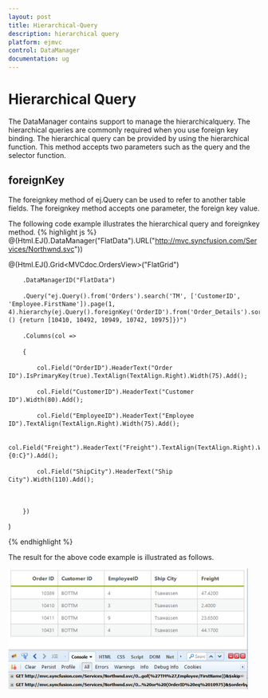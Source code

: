```yaml
---
layout: post
title: Hierarchical-Query
description: hierarchical query
platform: ejmvc
control: DataManager
documentation: ug
---
```


# Hierarchical Query

The DataManager contains support to manage the hierarchicalquery. The hierarchical queries are commonly required when you use foreign key binding. The hierarchical query can be provided by using the hierarchical function. This method accepts two parameters such as the query and the selector function. 

## foreignKey

The foreignkey method of ej.Query can be used to refer to another table fields. The foreignkey method accepts one parameter, the foreign key value. 

The following code example illustrates the hierarchical query and foreignkey method. 
{% highlight js %}
@(Html.EJ().DataManager("FlatData").URL("http://mvc.syncfusion.com/Services/Northwnd.svc"))



@(Html.EJ().Grid<MVCdoc.OrdersView>("FlatGrid")

        .DataManagerID("FlatData")

        .Query("ej.Query().from('Orders').search('TM', ['CustomerID', 'Employee.FirstName']).page(1, 4).hierarchy(ej.Query().foreignKey('OrderID').from('Order_Details').sortBy('Quantity'),function () {return [10410, 10492, 10949, 10742, 10975]})")

        .Columns(col =>

        {

            col.Field("OrderID").HeaderText("Order ID").IsPrimaryKey(true).TextAlign(TextAlign.Right).Width(75).Add();

            col.Field("CustomerID").HeaderText("Customer ID").Width(80).Add();

            col.Field("EmployeeID").HeaderText("Employee ID").TextAlign(TextAlign.Right).Width(75).Add();

            col.Field("Freight").HeaderText("Freight").TextAlign(TextAlign.Right).Width(75).Format("{0:C}").Add();

            col.Field("ShipCity").HeaderText("Ship City").Width(110).Add();



        })

)

{% endhighlight  %}

The result for the above code example is illustrated as follows.

![](Hierarchical-Query_images/Hierarchical-Query_img1.png)




